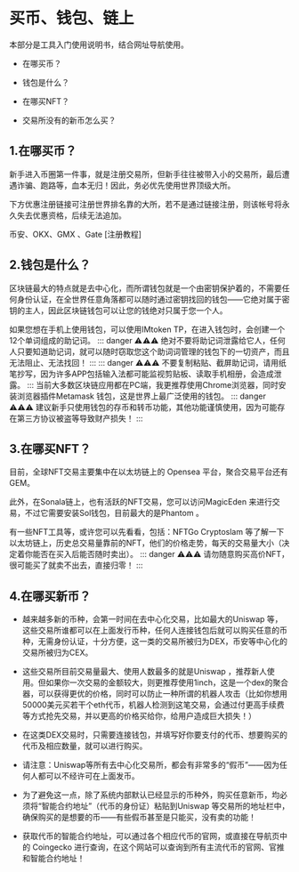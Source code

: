  # 买币、钱包、链上

本部分是工具入门使用说明书，结合网址导航使用。

- 在哪买币？

- 钱包是什么？

- 在哪买NFT？

- 交易所没有的新币怎么买？

## 1.在哪买币？
新手进入币圈第一件事，就是注册交易所，但新手往往被带入小的交易所，最后遭遇诈骗、跑路等，血本无归！因此，务必优先使用世界顶级大所。

下方优惠注册链接可注册世界排名靠的大所，若不是通过链接注册，则该帐号将永久失去优惠资格，后续无法追加。

币安、OKX、GMX 、Gate [注册教程]

## 2.钱包是什么？
区块链最大的特点就是去中心化，而所谓钱包就是一个由密钥保护着的，不需要任何身份认证，在全世界任意角落都可以随时通过密钥找回的钱包——它绝对属于密钥的主人，因此区块链钱包可以让您的钱绝对只属于您一个人。

如果您想在手机上使用钱包，可以使用IMtoken TP，在进入钱包时，会创建一个12个单词组成的助记词。
::: danger ⚠⚠⚠
绝对不要将助记词泄露给它人，任何人只要知道助记词，就可以随时窃取您这个助词词管理的钱包下的一切资产，而且无法阻止、无法找回！
:::
::: danger ⚠⚠⚠
不要复制粘贴、截屏助记词，请用纸笔抄写，因为许多APP包括输入法都可能监视剪贴板、读取手机相册，会造成泄露。
:::
当前大多数区块链应用都在PC端，我更推荐使用Chrome浏览器，同时安装浏览器插件Metamask 钱包，这是世界上最广泛使用的钱包。
::: danger ⚠⚠⚠
建议新手只使用钱包的存币和转币功能，其他功能谨慎使用，因为可能存在第三方协议被盗等导致财产损失！
:::
## 3.在哪买NFT？
目前，全球NFT交易主要集中在以太坊链上的 Opensea 平台，聚合交易平台还有GEM。

此外，在Sonala链上，也有活跃的NFT交易，您可以访问MagicEden 来进行交易，不过它需要安装Sol钱包，目前最大的是Phantom 。

有一些NFT工具等，或许您可以先看看，包括：NFTGo Cryptoslam 等了解一下以太坊链上，历史总交易量靠前的NFT，他们的价格走势，每天的交易量大小（决定着你能否在买入后能否随时卖出）。
::: danger ⚠⚠⚠
请勿随意购买高价NFT，很可能买了就卖不出去，直接归零！
::: 
## 4.在哪买新币？
- 越来越多新的币种，会第一时间在去中心化交易，比如最大的Uniswap 等，这些交易所谁都可以在上面发行币种，任何人连接钱包后就可以购买任意的币种，无需身份认证，十分方便，这一类的交易所被归为DEX，币安等中心化的交易所被归为CEX。

- 这些交易所目前交易量最大、使用人数最多的就是Uniswap ，推荐新人使用。但如果你一次交易的金额较大，则更推荐使用1inch，这是一个dex的聚合器，可以获得更优的价格，同时可以防止一种所谓的机器人攻击（比如你想用50000美元买若干个eth代币，机器人检测到这笔交易，会通过付更高手续费等方式抢先交易，并以更高的价格买给你，给用户造成巨大损失！）

- 在这类DEX交易时，只需要连接钱包，并填写好你要支付的代币、想要购买的代币及相应数量，就可以进行购买。

- 请注意：Uniswap等所有去中心化交易所，都会有非常多的“假币”——因为任何人都可以不经许可在上面发币。

- 为了避免这一点，除了系统内部默认已经显示的币种外，购买任意新币，均必须将“智能合约地址”（代币的身份证）粘贴到Uniswap 等交易所的地址栏中，确保购买的是想要的币——有些假币甚至是只能买，没有卖的功能！

- 获取代币的智能合约地址，可以通过各个相应代币的官网，或直接在导航页中的 Coingecko 进行查询，在这个网站可以查询到所有主流代币的官网、官推和智能合约地址！

